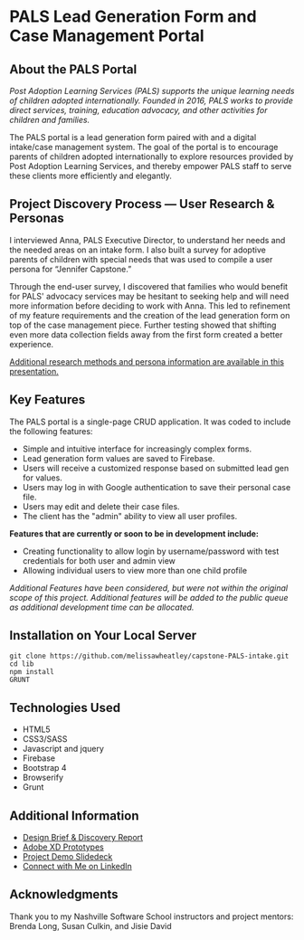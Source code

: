 # PALS Lead Generation Form and Case Management Portal

## About the PALS Portal
*Post Adoption Learning Services (PALS) supports the unique learning needs of children adopted internationally. Founded in 2016, PALS works to provide direct services, training, education advocacy, and other activities for children and families.*

The PALS portal is a lead generation form paired with and a digital intake/case management system. The goal of the portal is to encourage parents of children adopted internationally to explore resources provided by Post Adoption Learning Services, and thereby empower PALS staff to serve these clients more efficiently and elegantly. 

## Project Discovery Process — User Research & Personas
I interviewed Anna, PALS Executive Director, to understand her needs and the needed areas on an intake form. I also built a survey for adoptive parents of children with special needs that was used to compile a user persona for “Jennifer Capstone.” 

Through the end-user survey, I discovered that families who would benefit for PALS' advocacy services may be hesitant to seeking help and will need more information before deciding to work with Anna. This led to refinement of my feature requirements and the creation of the lead generation form on top of the case management piece. Further testing showed that shifting even more data collection fields away from the first form created a better experience. 

[Additional research methods and persona information are available in this presentation.](https://docs.google.com/presentation/d/1p1m-na8QRiZQBMoi5Auc2FzR2mprOe6oW-gxSVBWK2w/edit?usp=sharing)

## Key Features
The PALS portal is a single-page CRUD application. It was coded to include the following features:

* Simple and intuitive interface for increasingly complex forms.
* Lead generation form values are saved to Firebase.
* Users will receive a customized response based on submitted lead gen for values.
* Users may log in with Google authentication to save their personal case file.
* Users may edit and delete their case files. 
* The client has the "admin" ability to view all user profiles.

**Features that are currently or soon to be in development include:**

* Creating functionality to allow login by username/password with test credentials for both user and admin view
* Allowing individual users to view more than one child profile

*Additional Features have been considered, but were not within the original scope of this project. Additional features will be added to the public queue as additional development time can be allocated.* 

## Installation on Your Local Server
`````
git clone https://github.com/melissawheatley/capstone-PALS-intake.git
cd lib
npm install
GRUNT
`````

## Technologies Used
* HTML5
* CSS3/SASS
* Javascript and jquery
* Firebase
* Bootstrap 4
* Browserify
* Grunt

## Additional Information
* [Design Brief & Discovery Report](https://docs.google.com/presentation/d/1p1m-na8QRiZQBMoi5Auc2FzR2mprOe6oW-gxSVBWK2w/edit?usp=sharing)
* [Adobe XD Prototypes](https://xd.adobe.com/view/1529efdd-8db0-411b-bec4-69c6beb78b73)
* [Project Demo Slidedeck](https://docs.google.com/presentation/d/1VFPBn0Vv-gKGU5CAiBLEPgxwwMFKjC_CofPUbd-EMUI/edit?usp=sharing)
* [Connect with Me on LinkedIn](http://linkedin.com/in/melissawheatley)


## Acknowledgments
Thank you to my Nashville Software School instructors and project mentors: Brenda Long, Susan Culkin, and Jisie David


